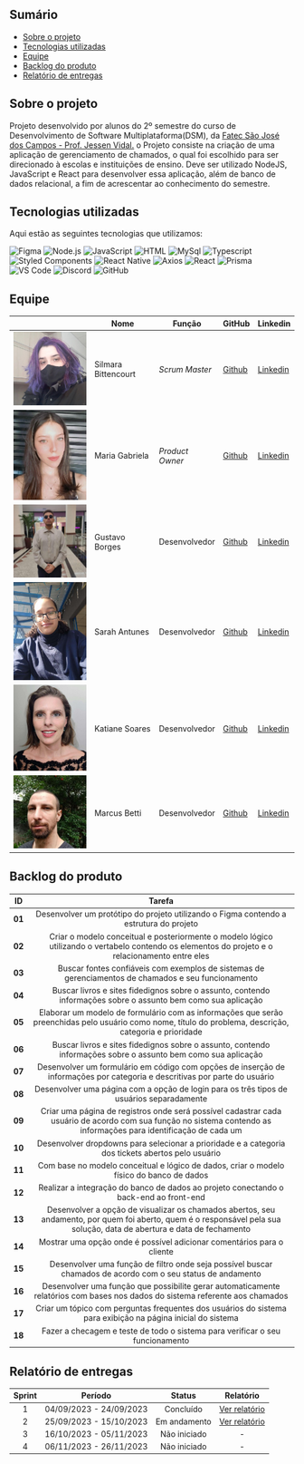 ## Sumário

- [Sobre o projeto](#Sobre-o-projeto)
- [Tecnologias utilizadas](#Tecnologias-utilizadas)
- [Equipe](#Equipe)
- [Backlog do produto](#Backlog-do-produto)
- [Relatório de entregas](#Relatório-de-entregas)

## Sobre o projeto

Projeto desenvolvido por alunos do 2º semestre do curso de Desenvolvimento de Software Multiplataforma(DSM), da [Fatec São José dos Campos - Prof. Jessen Vidal.](https://fatecsjc-prd.azurewebsites.net/)
o Projeto consiste na criação de uma aplicação de gerenciamento de chamados, o qual foi escolhido para ser direcionado à escolas e instituições de ensino. Deve ser utilizado NodeJS, JavaScript e React para desenvolver essa aplicação, além de banco de dados relacional, a fim de acrescentar ao conhecimento do semestre.


## Tecnologias utilizadas

Aqui estão as seguintes tecnologias que utilizamos:

<span id="tecnologias">
<img src="https://img.shields.io/badge/Figma-CED4DA?style=opensans&logo=figma&logoColor=white&color=blue" alt="Figma" /> 
<img src="https://img.shields.io/badge/Node.Js-CED4DA?style=opensans&logo=nodedotjs&logoColor=white&color=blue" alt="Node.js" />
<img src="https://img.shields.io/badge/JavaScript-black?style=opensans&logo=javascript&logoColor=white&color=blue" alt="JavaScript" />
<img src="https://img.shields.io/badge/%3C%2F%3E_HTML%20-%20black?style=opensans&logo=html&logoColor=white&color=blue" alt ="HTML" />
 <img src="https://img.shields.io/badge/MySql%20-%20black?style=opensans&logo=mysql&logoColor=white&color=blue" alt ="MySql" />
<img src="https://img.shields.io/badge/TypeScript-CED4DA?style=opensans&logo=typescript&logoColor=white&color=blue" alt="Typescript" />
<img src="https://img.shields.io/badge/Styled_Components-CED4DA?opensans&logo=styled-components&logoColor=white&color=blue" alt="Styled Components" /> 
<img src="https://img.shields.io/badge/React_Native-CED4DA?opensans&logo=react&logoColor=white&color=blue" alt="React Native" /> 
<img src="https://img.shields.io/badge/Axios-CED4DA?opensans&logo=axios&logoColor=white&color=blue" alt="Axios" /> 
<img src="https://img.shields.io/badge/React-CED4DA?opensans&logo=react&logoColor=white&color=blue" alt="React" /> 
<img src="https://img.shields.io/badge/Prisma-CED4DA?opensans&logo=prisma&logoColor=white&color=blue" alt="Prisma" /> 
<img src="https://img.shields.io/badge/VS_Code-CED4DA?opensans&logo=visual%20studio%20code&logoColor=white&color=blue" alt="VS Code" />
<img src="https://img.shields.io/badge/Discord-CED4DA?opensans&logo=discord&logoColor=white&color=blue" alt="Discord" /> 
<img src="https://img.shields.io/badge/GitHub-CED4DA?opensans&logo=github&logoColor=whitek&color=blue" alt="GitHub" /> 


## Equipe


|     | Nome           | Função       | GitHub  | Linkedin                              |
| --- | --------------| ------------| ---------------------------------------------- |---------------|
| <img src="/doc/assets/silmara.jpeg" width="250px"> | Silmara Bittencourt | _Scrum Master_| [Github](https://github.com/SBittencourt) | [Linkedin](https://br.linkedin.com/in/silmara-in%C3%AAs-bittencourt-da-costa-243478214?trk=people-guest_people_search-card)
|  <img src="/doc/assets/Maria_Gabriela.jpg" width="250px"> | Maria Gabriela | _Product Owner_ | [Github](https://github.com/MariaGabrielaMello) | [Linkedin](https://www.linkedin.com/in/gabrieia-mello-3819a9270/)
| <img src="/doc/assets/gustavo.jpg" width="250px"> | Gustavo Borges | Desenvolvedor | [Github](https://github.com/Miojoguu) | [Linkedin](https://www.linkedin.com/in/gustavo-borges-lima-855440243/)
| <img src="/doc/assets/sarah.jpg" width="250px"> | Sarah Antunes | Desenvolvedor | [Github](https://github.com/Amentine) | [Linkedin](https://www.linkedin.com/in/sarah-antunes-38a7a1204/)
| <img src="/doc/assets/katiane.jpg" width="250px"> | Katiane Soares | Desenvolvedor | [Github](https://github.com/Katianefatec) | [Linkedin](https://www.linkedin.com/in/katiane-soares-4b8193245/)
| <img src="/doc/assets/marcus.jpg" width="250px"> | Marcus Betti | Desenvolvedor | [Github](https://github.com/marcusvbe) | [Linkedin](https://www.linkedin.com/in/marcus-betti-715b6614a/)



## Backlog do produto

 ID | Tarefa |
|:--------------:  | :----------:|
| **01** | Desenvolver um protótipo do projeto utilizando o Figma contendo a estrutura do projeto  |
| **02** | Criar o modelo conceitual e posteriormente o modelo lógico utilizando o vertabelo contendo os elementos do projeto e o relacionamento entre eles |   
| **03** | Buscar fontes confiáveis com exemplos de sistemas de gerenciamentos de chamados e seu funcionamento |   
| **04** | Buscar livros e sites fidedignos sobre o assunto, contendo informações sobre o assunto bem como sua aplicação |   
| **05** | Elaborar um modelo de formulário com as informações que serão preenchidas pelo usuário como nome, título do problema, descrição, categoria e prioridade |   
| **06** | Buscar livros e sites fidedignos sobre o assunto, contendo informações sobre o assunto bem como sua aplicação |   
| **07** | Desenvolver um formulário em código com opções de inserção de informações por categoria e descritivas por parte do usuário |   
| **08** | Desenvolver uma página com a opção de login para os três tipos de usuários separadamente |   
| **09** | Criar uma página de registros onde será possível cadastrar cada usuário de acordo com sua função no sistema contendo as informações para identificação de cada um |
| **10** | Desenvolver dropdowns para selecionar a prioridade e a categoria dos tickets abertos pelo usuário |  
| **11** | Com base no modelo conceitual e lógico de dados, criar o modelo físico do banco de dados |   
| **12** | Realizar a integração do banco de dados ao projeto conectando o back-end ao front-end | 
| **13** | Desenvolver a opção de visualizar os chamados abertos, seu andamento, por quem foi aberto, quem é o responsável pela sua solução, data de abertura e data de fechamento |
| **14** | Mostrar uma opção onde é possível adicionar comentários para o cliente  |
| **15** | Desenvolver uma função de filtro onde seja possível buscar chamados de acordo com o seu status de andamento |  
| **16** | Desenvolver uma função que possibilite gerar automaticamente relatórios com bases nos dados do sistema referente aos chamados |  
| **17** | Criar um tópico com perguntas frequentes dos usuários do sistema para exibição na página inicial do sistema |  
| **18** | Fazer a checagem e teste de todo o sistema para verificar o seu funcionamento |  


## Relatório de entregas

| Sprint | Período | Status | Relatório |
|:-----:|:----------:|:---------:|:---------:|
| 1 | 04/09/2023 - 24/09/2023 | Concluído  | [Ver relatório](https://github.com/FocusQuest/FocusQuestAPI/tree/Sprint-1)  |
| 2 | 25/09/2023 - 15/10/2023 | Em andamento | [Ver relatório](https://github.com/FocusQuest/FocusQuestAPI/tree/Sprint-2) |  
| 3 | 16/10/2023 - 05/11/2023 | Não iniciado |  -  | 
| 4 | 06/11/2023 - 26/11/2023 | Não iniciado |  -  |

